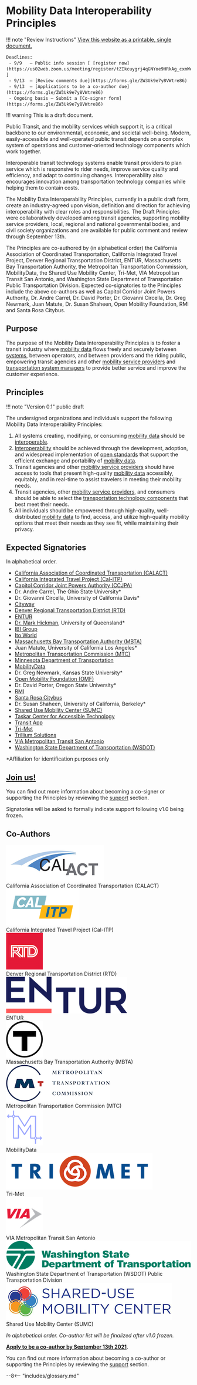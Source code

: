 # Mobility Data Interoperability Principles

!!! note "Review Instructions"
    [View this website as a printable, single document.](https://docs.google.com/document/d/1TgaVb8uwLhDAwY119IN5vOxzNqEbYcJf3iMTRj4CSCg/edit?usp=sharing)  

    Deadlines:  
     - 9/9   – Public info session [ [register now](https://us02web.zoom.us/meeting/register/tZIkcuygrj4qGNYoe9HRkAg_cxmWecRDma2t) ]  
     - 9/13  – [Review comments due](https://forms.gle/ZW3Uk9e7y8VWtre86)  
     - 9/13  – [Applications to be a co-author due](https://forms.gle/ZW3Uk9e7y8VWtre86)  
     - Ongoing basis – Submit a [Co-signer form](https://forms.gle/ZW3Uk9e7y8VWtre86)

!!! warning
    This is a draft document.

Public Transit, and the mobility services which support it, is a critical backbone to our environmental, economic, and societal well-being.  Modern, easily-accessible and well-operated public transit depends on a complex system of operations and customer-oriented technology components which work together.  

Interoperable transit technology systems enable transit providers to plan service which is responsive to rider needs, improve service quality and efficiency, and adapt to continuing changes.  Interoperability also encourages innovation among transportation technology companies while helping them to contain costs.

The Mobility Data Interoperability Principles, currently in a public draft form, create an industry-agreed upon vision, definition and direction for achieving interoperability with clear roles and responsibilities.  The Draft Principles were collaboratively developed among transit agencies, supporting mobility service providers, local, regional and national governmental bodies, and civil society organizations and are available for public comment and review through September 13th.  

The Principles are co-authored by (in alphabetical order) the California Association of Coordinated Transportation, California Integrated Travel Project, Denver Regional Transportation District,  ENTUR, Massachusetts Bay Transportation Authority, the Metropolitan Transportation Commission, MobilityData, the Shared Use Mobility Center, Tri-Met, VIA Metropolitan Transit San Antonio, and Washington State Department of Transportation Public Transportation Division.  Expected co-signatories to the Principles include the above co-authors as well as Capitol Corridor Joint Powers Authority, Dr. Andre Carrel, Dr. David Porter, Dr. Giovanni Circella, Dr. Greg Newmark, Juan Matute, Dr. Susan Shaheen, Open Mobility Foundation, RMI and Santa Rosa Citybus.  

## Purpose

The purpose of the Mobility Data Interoperability Principles is to foster a transit industry where [mobility data](definitions.md#mobility_data) flows freely and securely between [systems](definitions.md#mobility_technology_system), between operators, and between providers and the riding public, empowering transit agencies and other [mobility service providers](definitions.md#mobility_provider) and [transportation system managers](definitions.md#transportation_system_manager) to provide better service and improve the customer experience.  

## Principles

!!! note "Version 0.1"
    public draft

The undersigned organizations and individuals support the following Mobility Data Interoperability Principles:

1. All systems creating, modifying, or consuming [mobility data](definitions.md#mobility_data) should be [interoperable](definitions.md#interoperability).  
2. [Interoperability](definitions.md#interoperability) should be achieved through the development, adoption, and widespread implementation of [open standards](definitions.md#open_standard) that support the efficient exchange and portability of [mobility data](definitions.md#mobility_data).  
3. Transit agencies and other [mobility service providers](definitions.md#mobility_provider) should have access to tools that present high-quality [mobility data](definitions.md#mobility_data) accessibly, equitably, and in real-time to assist travelers in meeting their mobility needs.  
4. Transit agencies, other [mobility service providers](definitions.md#mobility_provider), and consumers should be able to select the [transportation technology components](definitions.md#mobility_technology_component) that best meet their needs.  
5. All individuals should be empowered through high-quality, well-distributed [mobility data](definitions.md#mobility_data) to find, access, and utilize high-quality mobility options that meet their needs as they see fit, while maintaining their privacy.  

## Expected Signatories

In alphabetical order.  

- [California Association of Coordinated Transportation (CALACT)](http://calact.org)  
- [California Integrated Travel Project (Cal-ITP)](http://calitp.org)  
- [Capitol Corridor Joint Powers Authority (CCJPA)](http://capitolcorridor.org)  
- Dr. Andre Carrel, The Ohio State University*  
- Dr. Giovanni Circella, University of California Davis*  
- [Cityway](https://cityway.io/)  
- [Denver Regional Transportation District (RTD)](https://www.rtd-denver.com/)  
- [ENTUR](https://entur.no/)  
- [Dr. Mark Hickman](https://researchers.uq.edu.au/researcher/2972), University of Queensland*  
- [IBI Group](https://www.ibigroup.com)  
- [Ito World](https://www.itoworld.com/)  
- [Massachusetts Bay Transportation Authority (MBTA)](https://www.mbta.com/)  
- Juan Matute, University of California Los Angeles*  
- [Metropolitan Transportation Commission (MTC)](http://bayareametro.org)  
- [Minnesota Department of Transportation](https://www.dot.state.mn.us/)  
- [MobilityData](http://mobilitydata.org)
- Dr. Greg Newmark, Kansas State University*
- [Open Mobility Foundation (OMF)](https://www.openmobilityfoundation.org/)
- Dr. David Porter, Oregon State University*  
- [RMI](http://rmi.org)  
- [Santa Rosa Citybus](https://srcity.org/1036/Transit-and-CityBus)  
- Dr. Susan Shaheen, University of California, Berkeley*  
- [Shared Use Mobility Center (SUMC)](https://sharedusemobilitycenter.org/)  
- [Taskar Center for Accessible Technology](https://tcat.cs.washington.edu/)  
- [Transit App](http://transitapp.com)  
- [Tri-Met](https://trimet.org/)  
- [Trillium Solutions](https://trilliumtransit.com/)  
- [VIA Metropolitan Transit San Antonio](https://www.viainfo.net/)  
- [Washington State Department of Transportation (WSDOT)](https://wsdot.wa.gov/)  

*Affiliation for identification purposes only

## [**Join us!**](https://forms.gle/ZW3Uk9e7y8VWtre86)

You can find out more information about becoming a co-signer or supporting the Principles by reviewing the [support](support.md) section.  

Signatories will be asked to formally indicate support following v1.0 being frozen.

## Co-Authors

![CalActlogo](img/calact.png)  
California Association of Coordinated Transportation  (CALACT)  
![CalITP logo](img/calitp.png)  
California Integrated Travel Project (Cal-ITP)  
![RTD logo](img/rtd.png)  
Denver Regional Transportation District (RTD)  
![ENTUR logo](img/entur.png)  
ENTUR  
![T logo](img/mbta.png)  
Massachusetts Bay Transportation Authority (MBTA)  
![MTC logo](img/mtc.png)  
Metropolitan Transportation Commission (MTC)  
![MobilityData Logo](img/mobilitydata.png)  
MobilityData  
![TriMet logo](img/trimet.png)  
Tri-Met  
![Via logo](img/via.png)  
VIA Metropolitan Transit San Antonio  
![WSDOT logo](img/wsdot.png)  
Washington State Department of Transportation (WSDOT) Public Transportation Division  
![SUMC Logo](img/sumc.png)  
Shared Use Mobility Center (SUMC)  

*In alphabetical order. Co-author list will be finalized after v1.0 frozen.*

[**Apply to be a co-author by September 13th 2021**](https://forms.gle/ZW3Uk9e7y8VWtre86).

You can find out more information about becoming a co-author or supporting the Principles by reviewing the [support](support.md) section.

--8<-- "includes/glossary.md"
